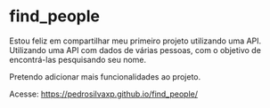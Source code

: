 # find_people
 
Estou feliz em compartilhar meu primeiro projeto utilizando uma API.
Utilizando uma API com dados de várias pessoas, com o objetivo de encontrá-las pesquisando seu nome. 

Pretendo adicionar mais funcionalidades ao projeto. 

Acesse: https://pedrosilvaxp.github.io/find_people/
